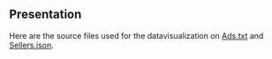 ## Presentation

Here are the source files used for the datavisualization on [Ads.txt](https://linc.cnil.fr/webpub-adstxt-sellersjson/en/ads_study.html) and [Sellers.json](https://linc.cnil.fr/webpub-adstxt-sellersjson/en/sellers_study.html).

